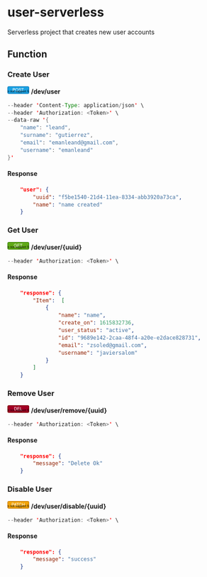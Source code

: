 # user-serverless
Serverless project that creates new user accounts

## Function
### Create User
<img src="./diagrams/icons/POST.svg" alt="drawing" height="17"/> **/dev/user**

```JAVA
--header 'Content-Type: application/json' \
--header 'Authorization: <Token>' \
--data-raw '{
    "name": "leand",
    "surname": "gutierrez",
    "email": "emanleand@gmail.com",
    "username": "emanleand"
}'
```
#### Response
```JSON
    "user": {
        "uuid": "f5be1540-21d4-11ea-8334-abb3920a73ca",
        "name": "name created"
    }

```
### Get User
<img src="./diagrams/icons/GET.svg" alt="drawing" height="17"/> **/dev/user/{uuid}**

```JAVA
--header 'Authorization: <Token>' \

```

#### Response
```JSON
    "response": {
        "Item":  [
            {
                "name": "name",
                "create_on": 1615832736,
                "user_status": "active",
                "id": "9689e142-2caa-48f4-a20e-e2dace828731",
                "email": "zsoled@gmail.com",
                "username": "javiersalom"
            }
        ]   
    }
```

### Remove User
<img src="./diagrams/icons/DELETE.svg" alt="drawing" height="17"/> **/dev/user/remove/{uuid}**

```JAVA
--header 'Authorization: <Token>' \

```

#### Response
```JSON
    "response": {
        "message": "Delete Ok"
    }

```

### Disable User
<img src="./diagrams/icons/PATCH.svg" alt="drawing" height="17"/> **/dev/user/disable/{uuid}**

```JAVA
--header 'Authorization: <Token>' \

```

#### Response
```JSON
    "response": {
        "message": "success"
    }

```